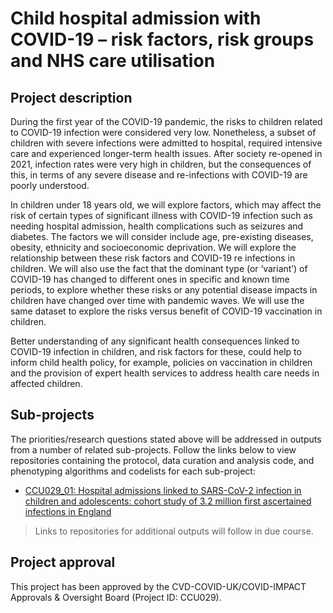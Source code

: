 # Child hospital admission with COVID-19 – risk factors, risk groups and NHS care utilisation

## Project description

During the first year of the COVID-19 pandemic, the risks to children related to COVID-19 infection were considered very low. Nonetheless, a subset of children with severe infections were admitted to hospital, required intensive care and experienced longer-term health issues.  After society re-opened in 2021, infection rates were very high in children, but the consequences of this, in terms of any severe disease and re-infections with COVID-19 are poorly understood.

In children under 18 years old, we will explore factors, which may affect the risk of certain types of significant illness with COVID-19 infection such as needing hospital admission, health complications such as seizures and diabetes. The factors we will consider include age, pre-existing diseases, obesity, ethnicity and socioeconomic deprivation. We will explore the relationship between these risk factors and COVID-19 re infections in children. We will also use the fact that the dominant type (or ‘variant’) of COVID-19 has changed to different ones in specific and known time periods, to explore whether these risks or any potential disease impacts in children have changed over time with pandemic waves. We will use the same dataset to explore the risks versus benefit of COVID-19 vaccination in children.  

Better understanding of any significant health consequences linked to COVID-19 infection in children, and risk factors for these, could help to inform child health policy, for example, policies on vaccination in children and the provision of expert health services to address health care needs in affected children.

## Sub-projects

The priorities/research questions stated above will be addressed in outputs from a number of related sub-projects.  Follow the links below to view repositories containing the protocol, data curation and analysis code, and phenotyping algorithms and codelists for each sub-project:

* [CCU029_01: Hospital admissions linked to SARS-CoV-2 infection in children and adolescents: cohort study of 3.2 million first ascertained infections in England](https://github.com/BHFDSC/CCU029_01)

> Links to repositories for additional outputs will follow in due course.

## Project approval

This project has been approved by the CVD-COVID-UK/COVID-IMPACT Approvals & Oversight Board (Project ID: CCU029).
